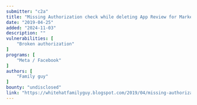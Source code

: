 ```yaml
---
submitter: "c2a"
title: "Missing Authorization check while deleting App Review for Marketing API"
date: "2019-04-25"
added: "2024-11-03"
description: ""
vulnerabilities: [
    "Broken authorization"
]
programs: [
    "Meta / Facebook"
]
authors: [
    "Family guy"
]
bounty: "undisclosed"
link: "https://whitehatfamilyguy.blogspot.com/2019/04/missing-authorization-check-while.html"
---
```




